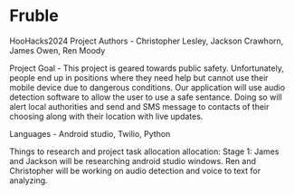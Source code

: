 # Fruble
HooHacks2024 Project
Authors - Christopher Lesley, Jackson Crawhorn, James Owen, Ren Moody

Project Goal - This project is geared towards public safety. Unfortunately, people end up in positions where they need help but cannot use their mobile device due to dangerous conditions. Our application will use audio detection software to allow the user to use a safe sentance. Doing so will alert local authorities and send and SMS message to contacts of their choosing along with their location with live updates.

Languages - Android studio, Twilio, Python

Things to research and project task allocation allocation:
Stage 1:
James and Jackson will be researching android studio windows.
Ren and Christopher will be working on audio detection and voice to text for analyzing.
